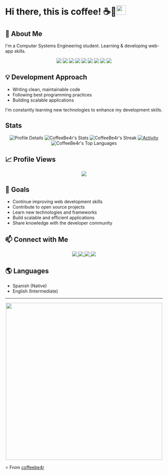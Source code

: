 
# Hi there, this is coffee! ☕🐻<img src="https://raw.githubusercontent.com/MartinHeinz/MartinHeinz/master/wave.gif" width="30px">

## 🚀 About Me
I'm a Computer Systems Engineering student. Learning & developing web-app skills.

<div align="center">
  <img src="https://img.shields.io/badge/React-20232A?style=for-the-badge&logo=react&logoColor=61DAFB" />
  <img src="https://img.shields.io/badge/Vite-646CFF?style=for-the-badge&logo=vite&logoColor=white" />
  <img src="https://img.shields.io/badge/Node.js-339933?style=for-the-badge&logo=nodedotjs&logoColor=white" />
  <img src="https://img.shields.io/badge/Laravel-FF2D20?style=for-the-badge&logo=laravel&logoColor=white" />
  <img src="https://img.shields.io/badge/Express.js-000000?style=for-the-badge&logo=express&logoColor=white" />
  <img src="https://img.shields.io/badge/PHP-777BB4?style=for-the-badge&logo=php&logoColor=white" />
  <img src="https://img.shields.io/badge/JavaScript-F7DF1E?style=for-the-badge&logo=javascript&logoColor=black" />
  <img src="https://img.shields.io/badge/MongoDB-4EA94B?style=for-the-badge&logo=mongodb&logoColor=white" />
  <img src="https://img.shields.io/badge/MySQL-4479A1?style=for-the-badge&logo=mysql&logoColor=white" />
</div>

## 💡 Development Approach
- Writing clean, maintainable code
- Following best programming practices
- Building scalable applications

I'm constantly learning new technologies to enhance my development skills.

## Stats
<div align="center">

  ![Profile Details](https://github-profile-summary-cards.vercel.app/api/cards/profile-details?username=coffeebe4r&theme=radical)
![CoffeeBe4r's Stats](https://github-readme-stats.vercel.app/api?username=CoffeeBe4r&theme=radical&show_icons=true&hide_border=true&count_private=true)
![CoffeeBe4r's Streak](https://github-readme-streak-stats.herokuapp.com/?user=CoffeeBe4r&theme=radical&hide_border=true)
  [![Activity](https://github-readme-activity-graph.vercel.app/graph?username=coffeebe4r&theme=radical)](https://github.com/ashutosh00710/github-readme-activity-graph)
![CoffeeBe4r's Top Languages](https://github-readme-stats.vercel.app/api/top-langs/?username=CoffeeBe4r&theme=radical&show_icons=true&hide_border=true&layout=compact)


</div>

## 📈 Profile Views
<div align="center">
  <img src="https://komarev.com/ghpvc/?username=coffeebe4r&style=for-the-badge&color=blueviolet" />
</div>

## 🎯 Goals
- Continue improving web development skills
- Contribute to open source projects
- Learn new technologies and frameworks
- Build scalable and efficient applications
- Share knowledge with the developer community

## 📫 Connect with Me
<div align="center">
  <a href="https://github.com/coffeebe4r">
    <img src="https://img.shields.io/badge/GitHub-100000?style=for-the-badge&logo=github&logoColor=white" />
  </a>
  <a href="https://www.linkedin.com/in/oscar-ivan-martinez-gomez-21305b280/">
    <img src="https://img.shields.io/badge/LinkedIn-0077B5?style=for-the-badge&logo=linkedin&logoColor=white" />
  </a>
  <a href="https://t.me/iceburr">
    <img src="https://img.shields.io/badge/Telegram-2CA5E0?style=for-the-badge&logo=telegram&logoColor=white" />
  </a>
  <a href="mailto:coffeebear_@hotmail.com">
    <img src="https://img.shields.io/badge/Email-D14836?style=for-the-badge&logo=gmail&logoColor=white" />
  </a>
</div>

## 🌎 Languages
- Spanish (Native)
- English (Intermediate)

---
<div align="center">
  <img src="https://github.com/abhisheknaiidu/abhisheknaiidu/blob/master/code.gif?raw=true" width="500" />
</div>

⭐️ From [coffeebe4r](https://github.com/coffeebe4r)
